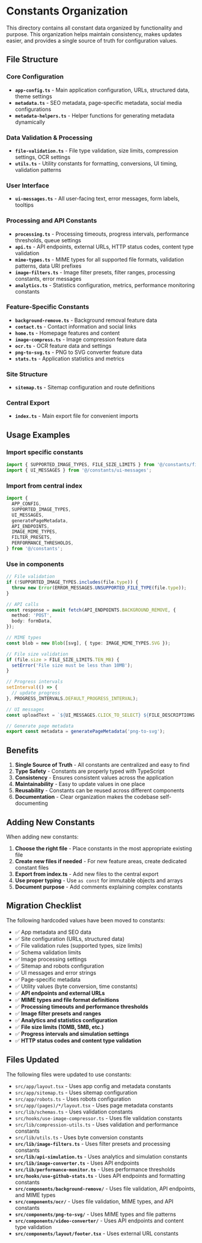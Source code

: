 # Constants Organization

This directory contains all constant data organized by functionality and purpose. This organization helps maintain consistency, makes updates easier, and provides a single source of truth for configuration values.

## File Structure

### Core Configuration

- **`app-config.ts`** - Main application configuration, URLs, structured data, theme settings
- **`metadata.ts`** - SEO metadata, page-specific metadata, social media configurations
- **`metadata-helpers.ts`** - Helper functions for generating metadata dynamically

### Data Validation & Processing

- **`file-validation.ts`** - File type validation, size limits, compression settings, OCR settings
- **`utils.ts`** - Utility constants for formatting, conversions, UI timing, validation patterns

### User Interface

- **`ui-messages.ts`** - All user-facing text, error messages, form labels, tooltips

### Processing and API Constants

- **`processing.ts`** - Processing timeouts, progress intervals, performance thresholds, queue settings
- **`api.ts`** - API endpoints, external URLs, HTTP status codes, content type validation
- **`mime-types.ts`** - MIME types for all supported file formats, validation patterns, data URI prefixes
- **`image-filters.ts`** - Image filter presets, filter ranges, processing constants, error messages
- **`analytics.ts`** - Statistics configuration, metrics, performance monitoring constants

### Feature-Specific Constants

- **`background-remove.ts`** - Background removal feature data
- **`contact.ts`** - Contact information and social links
- **`home.ts`** - Homepage features and content
- **`image-compress.ts`** - Image compression feature data
- **`ocr.ts`** - OCR feature data and settings
- **`png-to-svg.ts`** - PNG to SVG converter feature data
- **`stats.ts`** - Application statistics and metrics

### Site Structure

- **`sitemap.ts`** - Sitemap configuration and route definitions

### Central Export

- **`index.ts`** - Main export file for convenient imports

## Usage Examples

### Import specific constants

```typescript
import { SUPPORTED_IMAGE_TYPES, FILE_SIZE_LIMITS } from '@/constants/file-validation';
import { UI_MESSAGES } from '@/constants/ui-messages';
```

### Import from central index

```typescript
import {
  APP_CONFIG,
  SUPPORTED_IMAGE_TYPES,
  UI_MESSAGES,
  generatePageMetadata,
  API_ENDPOINTS,
  IMAGE_MIME_TYPES,
  FILTER_PRESETS,
  PERFORMANCE_THRESHOLDS,
} from '@/constants';
```

### Use in components

```typescript
// File validation
if (!SUPPORTED_IMAGE_TYPES.includes(file.type)) {
  throw new Error(ERROR_MESSAGES.UNSUPPORTED_FILE_TYPE(file.type));
}

// API calls
const response = await fetch(API_ENDPOINTS.BACKGROUND_REMOVE, {
  method: 'POST',
  body: formData,
});

// MIME types
const blob = new Blob([svg], { type: IMAGE_MIME_TYPES.SVG });

// File size validation
if (file.size > FILE_SIZE_LIMITS.TEN_MB) {
  setError('File size must be less than 10MB');
}

// Progress intervals
setInterval(() => {
  // update progress
}, PROGRESS_INTERVALS.DEFAULT_PROGRESS_INTERVAL);

// UI messages
const uploadText = `${UI_MESSAGES.CLICK_TO_SELECT} ${FILE_DESCRIPTIONS.SUPPORTED_FORMATS_BASIC}`;

// Generate page metadata
export const metadata = generatePageMetadata('png-to-svg');
```

## Benefits

1. **Single Source of Truth** - All constants are centralized and easy to find
2. **Type Safety** - Constants are properly typed with TypeScript
3. **Consistency** - Ensures consistent values across the application
4. **Maintainability** - Easy to update values in one place
5. **Reusability** - Constants can be reused across different components
6. **Documentation** - Clear organization makes the codebase self-documenting

## Adding New Constants

When adding new constants:

1. **Choose the right file** - Place constants in the most appropriate existing file
2. **Create new files if needed** - For new feature areas, create dedicated constant files
3. **Export from index.ts** - Add new files to the central export
4. **Use proper typing** - Use `as const` for immutable objects and arrays
5. **Document purpose** - Add comments explaining complex constants

## Migration Checklist

The following hardcoded values have been moved to constants:

- ✅ App metadata and SEO data
- ✅ Site configuration (URLs, structured data)
- ✅ File validation rules (supported types, size limits)
- ✅ Schema validation limits
- ✅ Image processing settings
- ✅ Sitemap and robots configuration
- ✅ UI messages and error strings
- ✅ Page-specific metadata
- ✅ Utility values (byte conversion, time constants)
- ✅ **API endpoints and external URLs**
- ✅ **MIME types and file format definitions**
- ✅ **Processing timeouts and performance thresholds**
- ✅ **Image filter presets and ranges**
- ✅ **Analytics and statistics configuration**
- ✅ **File size limits (10MB, 5MB, etc.)**
- ✅ **Progress intervals and simulation settings**
- ✅ **HTTP status codes and content type validation**

## Files Updated

The following files were updated to use constants:

- `src/app/layout.tsx` - Uses app config and metadata constants
- `src/app/sitemap.ts` - Uses sitemap configuration
- `src/app/robots.ts` - Uses robots configuration
- `src/app/(pages)/*/layout.tsx` - Uses page metadata constants
- `src/lib/schemas.ts` - Uses validation constants
- `src/hooks/use-image-compressor.ts` - Uses file validation constants
- `src/lib/compression-utils.ts` - Uses validation and performance constants
- `src/lib/utils.ts` - Uses byte conversion constants
- **`src/lib/image-filters.ts`** - Uses filter presets and processing constants
- **`src/lib/api-simulation.ts`** - Uses analytics and simulation constants
- **`src/lib/image-converter.ts`** - Uses API endpoints
- **`src/lib/performance-monitor.ts`** - Uses performance thresholds
- **`src/hooks/use-github-stats.ts`** - Uses API endpoints and formatting constants
- **`src/components/background-remove/`** - Uses file validation, API endpoints, and MIME types
- **`src/components/ocr/`** - Uses file validation, MIME types, and API constants
- **`src/components/png-to-svg/`** - Uses MIME types and file patterns
- **`src/components/video-converter/`** - Uses API endpoints and content type validation
- **`src/components/layout/footer.tsx`** - Uses external URL constants
